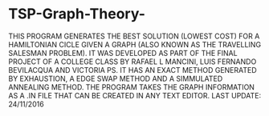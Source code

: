 # TSP-Graph-Theory-
THIS PROGRAM GENERATES THE BEST SOLUTION (LOWEST COST) FOR A HAMILTONIAN CICLE GIVEN A GRAPH (ALSO KNOWN AS THE TRAVELLING SALESMAN PROBLEM). IT WAS DEVELOPED AS PART OF THE FINAL PROJECT OF A COLLEGE CLASS BY RAFAEL L MANCINI, LUIS FERNANDO BEVILACQUA AND VICTORIA PS. IT HAS AN EXACT METHOD GENERATED BY EXHAUSTION, A EDGE SWAP METHOD AND A SIMMULATED ANNEALING METHOD. THE PROGRAM TAKES THE GRAPH INFORMATION AS A .IN FILE THAT CAN BE CREATED IN ANY TEXT EDITOR.  LAST UPDATE: 24/11/2016
